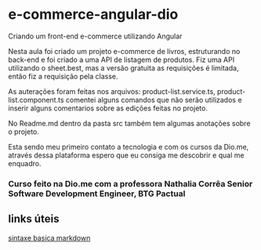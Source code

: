 # e-commerce-angular-dio
Criando um front-end e-commerce utilizando Angular

Nesta aula foi criado um projeto e-commerce de livros, estruturando no back-end e foi criado a uma API de listagem de produtos.
Fiz uma API utilizando o sheet.best, mas a versão gratuita as requisições é limitada, então fiz a requisição pela classe.

As auterações foram feitas nos arquivos: product-list.service.ts, product-list.component.ts comentei alguns comandos que não serão utilizados e inserir alguns comentarios
sobre as edições feitas no projeto.

No Readme.md dentro da pasta src também tem algumas anotações sobre o projeto.

Esta sendo meu primeiro contato a tecnologia e com  os cursos da Dio.me, através dessa plataforma espero que eu consiga me descobrir e qual me enquadro.

### Curso feito na Dio.me com a professora Nathalia Corrêa Senior Software Development Engineer, BTG Pactual

## links úteis

[sintaxe basica markdown](https://www.dio.me/)


